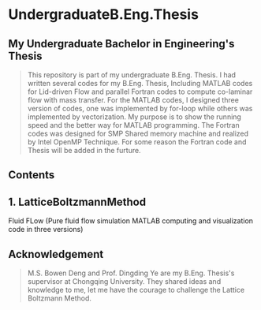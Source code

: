 # UndergraduateB.Eng.Thesis
## My Undergraduate Bachelor  in Engineering's Thesis
> This repository is part of my undergraduate B.Eng. Thesis.
> I had written several codes for my B.Eng. Thesis, Including MATLAB codes for Lid-driven Flow and parallel Fortran codes to compute co-laminar flow with mass transfer.
> For the MATLAB codes, I designed three version of codes, one was implemented by for-loop while others was implemented by vectorization. My purpose is to show
> the running speed and the better way for MATLAB programming.
> The Fortran codes was designed for SMP Shared memory machine and realized by Intel OpenMP Technique. 
> For some reason the Fortran code and Thesis will be added in the furture.

## Contents
## 1. LatticeBoltzmannMethod
Fluid FLow (Pure fluid flow simulation MATLAB computing and visualization code in three versions)


## Acknowledgement
> M.S. Bowen Deng and Prof. Dingding Ye are my B.Eng. Thesis's supervisor at Chongqing University. They shared ideas and knowledge to me,
> let me have the courage to challenge the Lattice Boltzmann Method.
